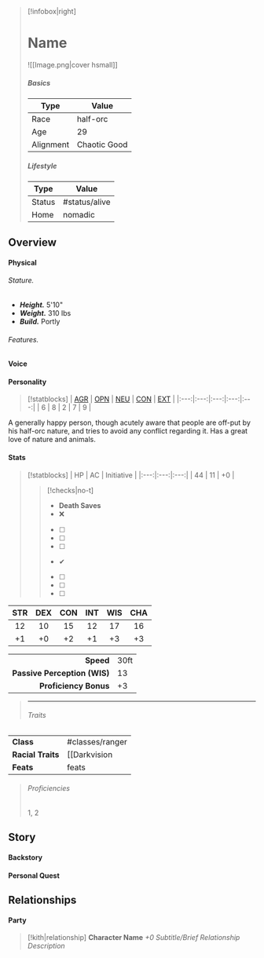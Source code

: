 > [!infobox|right]
> # Name
> ![[Image.png|cover hsmall]]
> 
> ##### Basics
> | Type | Value |
> | ---- | ---- |
> | Race | half-orc |
> | Age | 29 |
> | Alignment | Chaotic Good |
> 
> ##### Lifestyle
> | Type | Value |
> | ---- | ---- |
> | Status | #status/alive |
> | Home | nomadic |

## Overview
#### Physical
###### Stature.
- ***Height.*** 5'10"
- ***Weight.*** 310 lbs
- ***Build.*** Portly

###### Features.

#### Voice
#### Personality
> [!statblocks]
> | [AGR](https://www.psychologytoday.com/ca/basics/agreeableness) | [OPN](https://www.psychologytoday.com/ca/basics/openness) | [NEU](https://www.psychologytoday.com/ca/basics/neuroticism) | [CON](https://www.psychologytoday.com/ca/basics/conscientiousness) | [EXT](https://www.psychologytoday.com/ca/basics/extroversion) |
|:---:|:---:|:---:|:---:|:---:|
| 6 | 8 | 2 | 7 | 9 |

A generally happy person, though acutely aware that people are off-put by his half-orc nature, and tries to avoid any conflict regarding it. Has a great love of nature and animals.
#### Stats
> [!statblocks]
| HP | AC | Initiative |
|:---:|:---:|:---:|
| 44 | 11 | +0 |
>> [!checks|no-t] 
>> - **Death Saves**
>>	- ❌
>>	- [ ] 
>>	- [ ] 
>>	- [ ] 
>>	- ✔
>>	- [ ] 
>>	- [ ] 
>>	- [ ] 
>>
>
| STR | DEX | CON | INT | WIS | CHA |
|:---:|:---:|:---:|:---:|:---:|:---:|
| 12 | 10 | 15 | 12 | 17 | 16 |
| +1 | +0 | +2 | +1 | +3 | +3 | **Mod** |
> 
|  |  |
| ---:|:--- |
| **Speed** | 30ft |
| **Passive Perception (WIS)** | 13 |
| **Proficiency Bonus** | +3 |
>
> ---
>
> ###### Traits
| | |
| --- | --- |
| **Class** | #classes/ranger |
| **Racial Traits** | [[Darkvision|Darkvision 60 ft.]], [[Relentless Endurance]]  |
| **Feats** | feats |
>
> ###### Proficiencies
> 1, 2

## Story
#### Backstory
#### Personal Quest

## Relationships
#### Party
> [!kith|relationship] **Character Name** _+0 Subtitle/Brief Relationship Description_